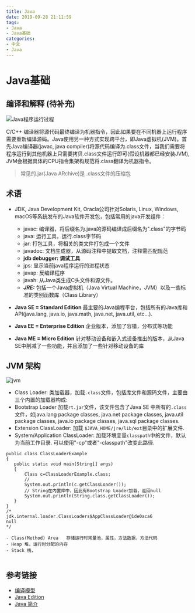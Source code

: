 ```yaml
---
title: Java
date: 2019-09-28 21:11:59
tags:
- Java
- Java基础
categories:
- 中文
- Java
---
```

# Java基础
## 编译和解释 (待补充)
![Java程序运行过程](https://my-blog-to-use.oss-cn-beijing.aliyuncs.com/Java%20%E7%A8%8B%E5%BA%8F%E8%BF%90%E8%A1%8C%E8%BF%87%E7%A8%8B.png)

C/C++ 编译器将源代码最终编译为机器指令，因此如果要在不同机器上运行程序需要重新编译源码。Java使用另一种方式实现跨平台，即Java虚拟机(JVM)。首先Java编译器(javac, java compiler)将源代码编译为.class文件，当我们需要将程序运行到其他机器上只需要拷贝.class文件运行即可(假设机器都已经安装JVM), JVM会根据具体的CPU指令集架构规范将.class翻译为机器指令。

> 常见的.jar(Java ARchive)是 .class文件的压缩包

## 术语
- JDK, Java Development Kit, Oracla公司针对Solaris, Linux, Windows, macOS等系统发布的Java软件开发包，包括常用的java开发组件：
  - javac: 编译器，将后缀名为.java的源码编译成后缀名为".class"的字节码
  - java: 运行工具，运行.class字节码
  - jar: 打包工具，将相关的类文件打包成一个文件
  - javadoc: 文档生成器，从源码注释中提取文档，注释需匹配规范
  - **jdb debugger: 调试工具**
  - jps: 显示当前java程序运行的进程状态
  - javap: 反编译程序
  - javah: 从Java类生成C头文件和源文件。
  - ***JRE:***  包括一个Java虚拟机（Java Virtual Machine，JVM）以及一些标准的类别函数库（Class Library）
 
 - **Java SE = Standard Edition** 最主要的Java编程平台，包括所有的Java库和API(java.lang, java.io, java.math, java.net, java.util, etc...).
 - **Java EE = Enterprise Edition** 企业版本，添加了容错，分布式等功能
 - **Java ME = Micro Edition** 针对移动设备和嵌入式设备推出的版本，从Java SE中削减了一些功能，并且添加了一些针对移动设备的库
 
 ## JVM 架构
 ![jvm](https://static.javatpoint.com/images/jvm-architecture.png)
 - Class Loader: 类加载器，加载`.class`文件，包括库文件和源码文件，主要由三个内置的加载器构成:
  - Bootstrap Loader 加载`rt.jar`文件，该文件包含了Java SE 中所有的`.class`文件，如java.lang package classes, java.net package classes, java.util package classes, java.io package classes, java.sql package classes.
  - Extension ClassLoader: 加载 `$JAVA_HOME/jre/lib/ext`目录中的扩展文件.
  - System/Application ClassLoader: 加载环境变量`classpath`中的文件，默认为当前工作目录. 可以使用"-cp"或者"-classpath"改变此路径. 
 ```
 public class ClassLoaderExample  
{  
    public static void main(String[] args)  
    {  
        Class c=ClassLoaderExample.class; 
        // 
        System.out.println(c.getClassLoader());
        // String在内置库中，因此有Bootstrap Loader加载，返回null
        System.out.println(String.class.getClassLoader());  
    }  
}
/*
jdk.internal.loader.ClassLoaders$AppClassLoader@1de0aca6
null
*/

- Class(Method) Area   存储运行时常量池，属性，方法数据，方法代码
- Heap 堆，运行时分配的内存
- Stack 栈，
  
 ```
 ## 参考链接
 - [编译模型](https://github.com/Snailclimb/JavaGuide/blob/master/docs/java/Java基础知识.md#jvm)
 - [Java Edition](https://stackoverflow.com/a/33908729)
 - [Java 简介](https://www.javatpoint.com/internal-details-of-jvm)


